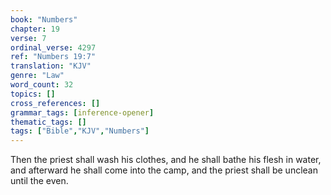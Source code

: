 ```yaml
---
book: "Numbers"
chapter: 19
verse: 7
ordinal_verse: 4297
ref: "Numbers 19:7"
translation: "KJV"
genre: "Law"
word_count: 32
topics: []
cross_references: []
grammar_tags: [inference-opener]
thematic_tags: []
tags: ["Bible","KJV","Numbers"]
---
```

Then the priest shall wash his clothes, and he shall bathe his flesh in water, and afterward he shall come into the camp, and the priest shall be unclean until the even.
